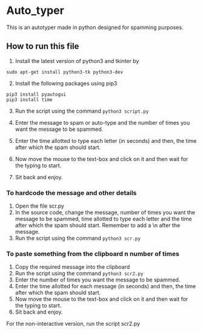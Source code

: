 # Auto_typer
This is an autotyper made in python designed for spamming purposes.

## How to run this file
1. Install the latest version of python3 and tkinter by
```
sudo apt-get install python3-tk python3-dev
```
2. Install the following packages using pip3
```
pip3 install pyautogui
pip3 install time
```
3. Run the script using the command
`python3 script.py
`

4. Enter the message to spam or auto-type and the number of times you want the message to be spammed.
5. Enter the time allotted to type each letter (in seconds) and then, the time after which the spam should start.
6. Now move the mouse to the text-box and click on it and then wait for the typing to start.
7. Sit back and enjoy.

### To hardcode the message and other details
1. Open the file scr.py
2. In the source code, change the message, number of times you want the message to be spammed, time allotted to type each letter and the time after which the spam should start. Remember to add a \n after the message.
3. Run the script using the command
`python3 scr.py
`

### To paste something from the clipboard n number of times
1. Copy the required message into the clipboard
2. Run the script using the command
`python3 scr2.py
`
3. Enter the number of times you want the message to be spammed.
4. Enter the time allotted for each message (in seconds) and then, the time after which the spam should start.
5. Now move the mouse to the text-box and click on it and then wait for the typing to start.
6. Sit back and enjoy.

For the non-interactive version, run the script scr2.py
